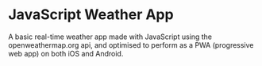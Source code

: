 # JavaScript Weather App

A basic real-time weather app made with JavaScript using the openweathermap.org api, and optimised to perform as a PWA (progressive web app) on both iOS and Android.
